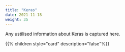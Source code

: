 ```yaml
---
title: "Keras"
date: 2021-11-18
weight: 35
---
```


Any ustilised information about Keras is captured here.

{{% children style="card" description="false"%}}
